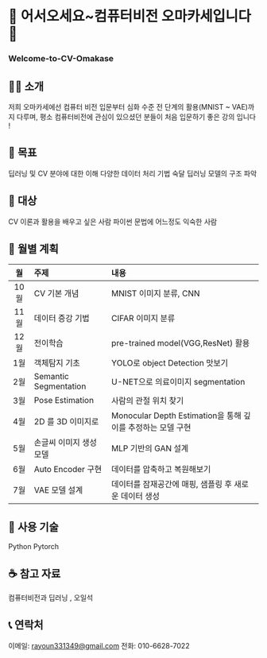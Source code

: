 
# :sushi:  어서오세요~컴퓨터비전 오마카세입니다 :sushi:
### Welcome-to-CV-Omakase


## :cook: 소개 
저희 오마카세에선 컴퓨터 비전 입문부터 심화 수준 전 단계의 활용(MNIST ~ VAE)까지 다루며, 평소 컴퓨터비전에 관심이 있으셨던 분들이 처음 입문하기 좋은 강의 입니다 !


## :lobster: 목표
딥러닝 및 CV 분야에 대한 이해
다양한 데이터 처리 기법 숙달
딥러닝 모델의 구조 파악


## :stew:  대상
CV 이론과 활용을 배우고 싶은 사람
파이썬 문법에 어느정도 익숙한 사람


## :fish_cake: 월별 계획
| 월 | 주제 | 내용 |
|:--:|:-----|:-----|
| 10월 | CV 기본 개념 | MNIST 이미지 분류, CNN  |
| 11월 | 데이터 증강 기법 | CIFAR 이미지 분류 |
| 12월 | 전이학습 | pre-trained model(VGG,ResNet) 활용 |
| 1월 | 객체탐지 기초 | YOLO로 object Detection 맛보기|
| 2월 | Semantic Segmentation | U-NET으로 의료이미지 segmentation |
| 3월 | Pose Estimation | 사람의 관절 위치 찾기 |
| 4월 | 2D 를  3D 이미지로 | Monocular Depth Estimation을 통해 깊이를 추정하는 모델 구현 |
| 5월 | 손글씨 이미지 생성 모델 | MLP 기반의 GAN 설계 |
| 6월 | Auto Encoder 구현| 데이터를 압축하고 복원해보기 |
| 7월 | VAE 모델 설계 | 데이터를 잠재공간에 매핑, 샘플링 후 새로운 데이터 생성 |


## :sake:  사용 기술
Python
Pytorch


## :coffee:  참고 자료
컴퓨터비전과 딥러닝 , 오일석

## :telephone_receiver:  연락처
이메일: rayoun331349@gmail.com
전화: 010-6628-7022
